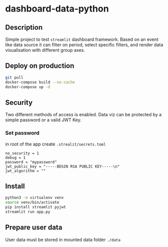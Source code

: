 # dashboard-data-python

## Description

Simple project to test `streamlit` dashboard framework. Based on an event like data source it can filter on period, select specific filters, and render data visualisation with different group axes.


## Deploy on production

```bash
git pull
docker-compose build --no-cache
docker-compose up -d
```

## Security

Two different methods of access is enabled. Data viz can be protected by a simple password or a valid JWT Key.

### Set password

in root of the app create `.strealit/secrets.toml`

```
no_security = 1
debug = 1
password = "mypassword"
jwt_public_key = "-----BEGIN RSA PUBLIC KEY-----\n"
jwt_algorithm = ""
```

## Install

```bash
python3 -m virtualenv venv
source venv/bin/activate
pip install streamlit pyjwt
streamlit run app.py
```

## Prepare user data

User data must be stored in mounted data folder `./data`
